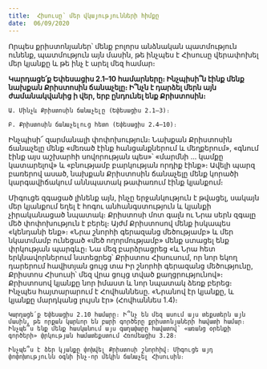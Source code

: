 ```yaml
---
title:  Հիսուսը՝ մեր վկայությունների հիմքը
date:  06/09/2020
---
```


Որպես քրիստոնյաներ՝ մենք բոլորս անձնական պատմություն ունենք, պատմություն այն մասին, թե ինչպես է Հիսուսը վերափոխել մեր կյանքը և թե ինչ է արել մեզ համար։

**Կարդացե՛ք Եփեսացիս 2.1–10 համարները։ Ինչպիսի՞ն էինք մենք նախքան Քրիստոսին ճանաչելը։ Ի՞նչն է դարձել մերն այն ժամանակվանից ի վեր, երբ ընդունել ենք Քրիստոսին։**

`Ա. Մինչև Քրիստոսին ճանաչելը (Եփեսացիս 2.1–3)։`

`Բ. Քրիստոսին ճանաչելուց հետո (Եփեսացիս 2.4–10)։`

Ինչպիսի՜ զարմանալի փոփոխություն։ Նախքան Քրիստոսին ճանաչելը մենք «մեռած էինք հանցանքներում և մեղքերում», «գնում էինք այս աշխարհի սովորության պես»՝ «մարմնի … կամքը կատարելով» և «բնությամբ բարկության որդիք էինք»։ Ավելի պարզ բառերով ասած, նախքան Քրիստոսին ճանաչելը մենք կորածի կարգավիճակում աննպատակ թափառում էինք կյանքում։

Միգուցե զգացած լինենք այն, ինչը երջանկություն է թվացել, սակայն մեր կյանքում եղել է հոգու անհանգստություն և կյանքի չիրականացած նպատակ։ Քրիստոսի մոտ գալն ու Նրա սերն զգալը մեծ փոփոխություն է բերել։ Այժմ Քրիստոսով մենք իսկապես «կենդանի ենք»։ «Նրա շնորհի գերազանց մեծությամբ» և մեր նկատմամբ ունեցած «մեծ ողորմությամբ» մենք ստացել ենք փրկության պարգևը։ Նա մեզ բարձրացրեց «և Նրա հետ երկնավորներում նստեցրեց՝ Քրիստոս Հիսուսում, որ նոր եկող դարերում հավիտյան ցույց տա Իր շնորհի գերազանց մեծությունը, Քրիստոս Հիսուսի՝ մեզ վրա ցույց տված քաղցրությունով»։ Քրիստոսով կյանքը նոր իմաստ և նոր նպատակ ձեռք բերեց։ Ինչպես հայտարարում է Հովհաննեսը. «Նրանով էր կյանքը, և կյանքը մարդկանց լույսն էր» (Հովհաննես 1.4)։

`Կարդացե՛ք Եփեսացիս 2.10 համարը։ Ի՞նչ են մեզ ասում այս տեքստերն այն մասին, թե որքան կարևոր են բարի գործերը քրիստոնյաների հավատի համար։ Ինչպե՞ս ենք մենք հասկանում այս գաղափարը հավատով՝ «առանց օրենքի գործերի» փրկության համատեքստում Հռոմեացիս 3.28։`

`Ինչպե՞ս է ձեր կյանքը փոխվել Քրիստոսի շնորհիվ։ Միգուցե այդ փոփոխությունն օգնի ինչ-որ մեկին ճանաչել Հիսուսին։`